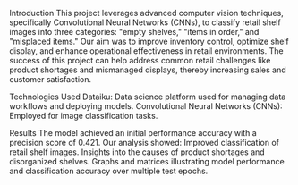 Introduction
This project leverages advanced computer vision techniques, specifically Convolutional Neural Networks (CNNs), to classify retail shelf images into three categories: "empty shelves," "items in order," and "misplaced items." Our aim was to improve inventory control, optimize shelf display, and enhance operational effectiveness in retail environments. The success of this project can help address common retail challenges like product shortages and mismanaged displays, thereby increasing sales and customer satisfaction.

Technologies Used
Dataiku: Data science platform used for managing data workflows and deploying models.
Convolutional Neural Networks (CNNs): Employed for image classification tasks.

Results
The model achieved an initial performance accuracy with a precision score of 0.421. Our analysis showed:
Improved classification of retail shelf images.
Insights into the causes of product shortages and disorganized shelves.
Graphs and matrices illustrating model performance and classification accuracy over multiple test epochs.

